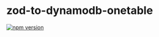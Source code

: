# zod-to-dynamodb-onetable

[![npm version](https://badge.fury.io/js/@hgoesi%2Fzod-to-dynamodb-onetable.svg)](https://badge.fury.io/js/@hgoesi%2Fzod-to-dynamodb-onetable)
